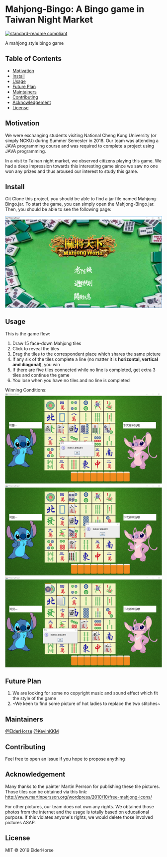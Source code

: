 # Mahjong-Bingo: A Bingo game in Taiwan Night Market

[![standard-readme compliant](https://img.shields.io/badge/Mahjong_Bingo--readme-OK-green.svg?style=flat-square)](https://github.com/kcwong395/Mahjong-Bingo)

A mahjong style bingo game

## Table of Contents
- [Motivation](#motivation)
- [Install](#install)
- [Usage](#usage)
- [Future Plan](#futureplan)
- [Maintainers](#maintainers)
- [Contributing](#contributing)
- [Acknowledgement](#acknowledgement)
- [License](#license)

## Motivation

We were exchanging students visiting National Cheng Kung University (or simply NCKU) during Summer Semester in 2018. Our team was attending a JAVA programming course and was required to complete a project using JAVA programming.

In a visit to Tainan night market, we observed citizens playing this game. We had a deep impression towards this interesting game since we saw no one won any prizes and thus aroused our interest to study this game.

## Install

Git Clone this project, you should be able to find a jar file named Mahjong-Bingo.jar.
To start the game, you can simply open the Mahjong-Bingo.jar.
Then, you should be able to see the following page:

<img src="img_for_readme/cover.PNG" alt="cover icon" />

## Usage

This is the game flow:
1. Draw 15 face-down Mahjong tiles
2. Click to reveal the tiles
3. Drag the tiles to the correspondent place which shares the same picture
4. If any six of the tiles complete a line (no matter it is **horizontal, vertical and diagonal**), you win
5. If there are five tiles connected while no line is completed, get extra 3 tiles and continue the game
6. You lose when you have no tiles and no line is completed

Winning Conditions:
<img src="img_for_readme/hori.PNG" alt="hori con" />
<img src="img_for_readme/verti.PNG" alt="verti con" />
<img src="img_for_readme/dia.PNG" alt="dia con" />

## Future Plan

1. We are looking for some no copyright music and sound effect which fit the style of the game
2. ~We keen to find some picture of hot ladies to replace the two stitches~

## Maintainers

[@ElderHorse](https://github.com/kcwong395)
[@KevinKKM](https://github.com/KevinKKM)

## Contributing

Feel free to open an issue if you hope to propose anything

## Acknowledgement

Many thanks to the painter Martin Perrson for publishing these tile pictures. Those tiles can be obtained via this link: http://www.martinpersson.org/wordpress/2010/10/free-mahjong-icons/

For other pictures, our team does not own any rights. We obtained those photos from the internet and the usage is totally based on educational purpose. If this violates anyone's rights, we would delete those involved pictures ASAP.


## License
MIT © 2019 ElderHorse

